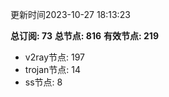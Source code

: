 更新时间2023-10-27 18:13:23

**总订阅: 73**
**总节点: 816**
**有效节点: 219**
- v2ray节点: 197
- trojan节点: 14
- ss节点: 8
